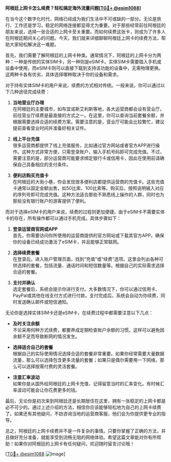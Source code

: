 **阿根廷上网卡怎么续费？轻松搞定海外流量问题[[TG💪+ @esim1088](https://t.me/s/esim1088)]**

在当今这个数字化时代，网络已经成为我们生活中不可或缺的一部分。无论是旅行、工作还是学习，稳定的网络连接都显得尤为重要。对于那些经常前往阿根廷的朋友来说，选择一张合适的上网卡至关重要。而如何续费这张卡，则成为了许多人在阿根廷期间关心的问题。今天，我们就来详细聊聊阿根廷上网卡的续费方法，帮助大家轻松解决这一难题。

首先，我们需要了解阿根廷的上网卡种类。通常情况下，阿根廷的上网卡分为两种：一种是传统的实体SIM卡，另一种则是eSIM卡。实体SIM卡需要插入手机或设备中使用，而eSIM卡则可以直接下载到支持该功能的设备中，无需物理更换。这两种卡各有优劣，具体选择哪种取决于你的设备和需求。

对于持有实体SIM卡的用户来说，续费的方式相对传统。一般来说，你可以通过以下几种途径完成续费：

1. **当地营业厅办理**  
   在阿根廷的主要城市，如布宜诺斯艾利斯等地，各大运营商都会设有营业厅。前往营业厅续费是最直接的方式之一。在这里，你可以查询当前套餐余额，并根据需要选择合适的续费方案。需要注意的是，营业厅可能会比较繁忙，建议提前查看营业时间并准备好相关证件。

2. **线上平台充值**  
   很多运营商都提供了线上充值服务，比如通过官方网站或者官方APP进行操作。这种方式非常方便，只需登录账户，输入手机号码即可完成充值。不过，需要注意的是，部分运营商可能要求绑定银行卡或信用卡，因此在使用前请确保自己具备相应的支付条件。

3. **便利店购买充值卡**  
   在阿根廷的大街小巷，你会发现很多便利店都提供运营商的充值卡。这些充值卡通常以固定金额出售，如50比索、100比索等。购买后，按照说明输入对应的序列号即可完成充值。这种方法适合那些不熟悉线上操作的人群，同时也为那些没有银行账户的游客提供了便利。

而对于选择eSIM卡的用户来说，续费的过程则更加便捷。由于eSIM卡不需要实体卡的存在，所有操作都可以通过手机完成。具体步骤如下：

1. **登录运营商官网或APP**  
   首先，你需要访问你所使用的运营商提供的官方网站或下载其官方APP。确保你的设备已经成功激活了eSIM卡，并且能够正常联网。

2. **选择续费套餐**  
   在登录后，进入账户管理页面，找到“充值”或“续费”选项。这里会列出各种可供选择的套餐，包括流量、通话时间和短信数量等。根据自己的实际需求选择合适的套餐。

3. **支付并确认**  
   选定套餐后，系统会提示你进行支付。大多数情况下，你可以通过信用卡、PayPal或其他在线支付方式进行付款。支付完成后，系统会自动为你续费，同时发送确认邮件或短信通知。

无论你是选择实体SIM卡还是eSIM卡，在续费过程中都需要注意以下几点：

- **及时关注余额**  
  不论采用何种方式续费，都要养成定期检查账户余额的习惯。这样可以避免因余额不足而导致断网的情况发生。

- **选择适合自己的套餐**  
  根据自己的实际使用情况选择合适的套餐非常重要。如果你经常需要大量数据流量，那么可以选择包含更多流量的套餐；如果只是偶尔需要用一下网络，那么可以选择按需付费的灵活套餐。

- **注意汇率波动**  
  如果你是从国外给阿根廷的上网卡充值，记得留意当时的汇率变化。有时候汇率波动可能会让你花费更多的钱。

最后，无论你是初次来到阿根廷还是长期居住在这里，拥有一张稳定的上网卡都是必不可少的。通过上述介绍的方法，相信你应该能够轻松地为自己的上网卡续费了。如果还有其他疑问，不妨咨询当地的运营商客服，他们会为你提供更专业的指导。

总之，阿根廷的上网卡续费并不是一件复杂的事情。只要你掌握了正确的方法，并且做好充分准备，就能享受到流畅无阻的网络体验。希望这篇文章能对你有所帮助！如果你对阿根廷的上网卡有任何疑问，欢迎随时留言讨论哦！

[[TG💪+ @esim1088](https://t.me/s/esim1088) ![Image](https://i.postimg.cc/4NQfJmqS/Snipaste-2025-05-13-00-14-12.png)]